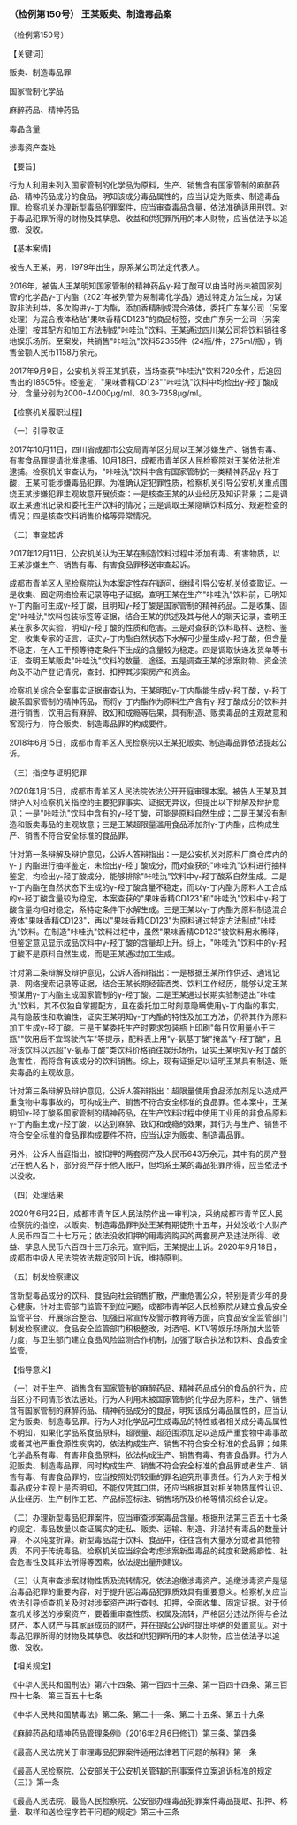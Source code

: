 ### （检例第150号） 王某贩卖、制造毒品案

（检例第150号）

【关键词】

贩卖、制造毒品罪

国家管制化学品

麻醉药品、精神药品

毒品含量

涉毒资产查处

【要旨】

行为人利用未列入国家管制的化学品为原料，生产、销售含有国家管制的麻醉药品、精神药品成分的食品，明知该成分毒品属性的，应当认定为贩卖、制造毒品罪。检察机关办理新型毒品犯罪案件，应当审查毒品含量，依法准确适用刑罚。对于毒品犯罪所得的财物及其孳息、收益和供犯罪所用的本人财物，应当依法予以追缴、没收。

【基本案情】

被告人王某，男，1979年出生，原系某公司法定代表人。

2016年，被告人王某明知国家管制的精神药品γ-羟丁酸可以由当时尚未被国家列管的化学品γ-丁内酯（2021年被列管为易制毒化学品）通过特定方法生成，为谋取非法利益，多次购进γ-丁内酯，添加香精制成混合液体，委托广东某公司（另案处理）为混合液体粘贴"果味香精CD123"的商品标签，交由广东另一公司（另案处理）按其配方和加工方法制成"咔哇氿"饮料。王某通过四川某公司将饮料销往多地娱乐场所。至案发，共销售"咔哇氿"饮料52355件（24瓶/件，275ml/瓶），销售金额人民币1158万余元。

2017年9月9日，公安机关将王某抓获，当场查获"咔哇氿"饮料720余件，后追回售出的18505件。经鉴定，"果味香精CD123""咔哇氿"饮料中均检出γ-羟丁酸成分，含量分别为2000-44000µg/ml、80.3-7358µg/ml。

【检察机关履职过程】

（一）引导取证

2017年10月11日，四川省成都市公安局青羊区分局以王某涉嫌生产、销售有毒、有害食品罪提请批准逮捕。10月18日，成都市青羊区人民检察院对王某依法批准逮捕。检察机关审查认为，"咔哇氿"饮料中含有国家管制的一类精神药品γ-羟丁酸，王某可能涉嫌毒品犯罪。为准确认定犯罪性质，检察机关引导公安机关重点围绕王某涉嫌犯罪主观故意开展侦查：一是核查王某的从业经历及知识背景；二是调取王某通讯记录和委托生产饮料的情况；三是调取王某隐瞒饮料成分、规避检查的情况；四是核查饮料销售价格等异常情况。

（二）审查起诉

2017年12月11日，公安机关认为王某在制造饮料过程中添加有毒、有害物质，以王某涉嫌生产、销售有毒、有害食品罪移送审查起诉。

成都市青羊区人民检察院认为本案定性存在疑问，继续引导公安机关侦查取证。一是收集、固定网络检索记录等电子证据，查明王某在生产"咔哇氿"饮料前，已明知γ-丁内酯可生成γ-羟丁酸，且明知γ-羟丁酸是国家管制的精神药品。二是收集、固定"咔哇氿"饮料包装标签等证据，结合王某的供述及其与他人的聊天记录，查明王某在家多次实验，明知γ-羟丁酸的性质和危害。三是对查获的饮料取样、送检、鉴定，收集专家的证言，证实γ-丁内酯自然状态下水解可少量生成γ-羟丁酸，但含量不稳定，在人工干预等特定条件下生成的含量较为稳定。四是调取快递发货单等书证，查明王某贩卖"咔哇氿"饮料的数量、途径。五是调查王某的涉案财物、资金流向及不动产登记情况，查封、扣押其涉案房产和资金。

检察机关综合全案事实证据审查认为，王某明知γ-丁内酯能生成γ-羟丁酸，γ-羟丁酸系国家管制的精神药品，而将γ-丁内酯作为原料生产含有γ-羟丁酸成分的饮料并进行销售，饮用后有麻醉、致幻和成瘾等后果，具有制造、贩卖毒品的主观故意和客观行为，符合贩卖、制造毒品罪的构成要件。

2018年6月15日，成都市青羊区人民检察院以王某犯贩卖、制造毒品罪依法提起公诉。

（三）指控与证明犯罪

2020年1月15日，成都市青羊区人民法院依法公开开庭审理本案。被告人王某及其辩护人对检察机关指控的主要犯罪事实、证据无异议，但提出以下辩解及辩护意见：一是"咔哇氿"饮料中含有的γ-羟丁酸，可能是原料自然生成；二是王某没有制造和贩卖毒品的主观故意；三是王某超限量滥用食品添加剂γ-丁内酯，应构成生产、销售不符合安全标准的食品罪。

针对第一条辩解及辩护意见，公诉人答辩指出：一是公安机关对原料厂商仓库内的γ-丁内酯进行抽样鉴定，未检出γ-羟丁酸成分，而对查获的"咔哇氿"饮料进行抽样鉴定，均检出γ-羟丁酸成分，能够排除"咔哇氿"饮料中γ-羟丁酸系自然生成。二是γ-丁内酯在自然状态下生成的γ-羟丁酸含量不稳定，而以γ-丁内酯为原料人工合成的γ-羟丁酸含量较为稳定，本案查获的"果味香精CD123"和"咔哇氿"饮料中γ-羟丁酸含量均相对稳定，系特定条件下水解生成。三是王某以γ-丁内酯为原料制造混合液体"果味香精CD123"，再以"果味香精CD123"为原料通过特定方法制成"咔哇氿"饮料。在制造"咔哇氿"饮料过程中，虽然"果味香精CD123"被饮料用水稀释，但鉴定意见显示成品饮料中γ-羟丁酸的含量却上升。综上，"咔哇氿"饮料中的γ-羟丁酸不是原料自然生成，而是王某通过加工生成。

针对第二条辩解及辩护意见，公诉人答辩指出：一是根据王某所作供述、通讯记录、网络搜索记录等证据，结合王某长期经营酒类、饮料工作经历，能够认定王某预谋用γ-丁内酯生成国家管制的γ-羟丁酸。二是王某通过长期实验制造出"咔哇氿"饮料，其不仅独自掌握配方，且在委托加工时刻意隐瞒使用γ-丁内酯的事实，具有隐蔽性和欺骗性，证实王某明知γ-丁内酯的特性及加工方法，仍将其作为原料加工生成γ-羟丁酸。三是王某委托生产时要求包装瓶上印刷"每日饮用量小于三瓶""饮用后不宜驾驶汽车"等提示，配料表上用"γ-氨基丁酸"掩盖"γ-羟丁酸"，且将该饮料以远超"γ-氨基丁酸"类饮料价格销往娱乐场所，证实王某明知γ-羟丁酸的危害性，而将含有该成分的饮料销售。综上，现有证据足以证明王某具有制造、贩卖毒品的主观故意。

针对第三条辩解及辩护意见，公诉人答辩指出：超限量使用食品添加剂足以造成严重食物中毒事故的，可构成生产、销售不符合安全标准的食品罪。但本案中，王某明知γ-羟丁酸系国家管制的精神药品，在生产饮料过程中使用工业用的非食品原料γ-丁内酯生成γ-羟丁酸，以达到麻醉、致幻和成瘾的效果，其行为与生产、销售不符合安全标准的食品罪构成要件不符，应当认定为贩卖、制造毒品罪。

另外，公诉人当庭指出，被扣押的两套房产及人民币643万余元，其中有的房产登记在他人名下，部分资产存于他人账户，但均系王某的毒品犯罪所得，应当依法予以没收。

（四）处理结果

2020年6月22日，成都市青羊区人民法院作出一审判决，采纳成都市青羊区人民检察院的指控，以贩卖、制造毒品罪判处王某有期徒刑十五年，并处没收个人财产人民币四百二十七万元；依法没收扣押的用毒资购买的两套房产及违法所得、收益、孳息人民币六百四十三万余元。宣判后，王某提出上诉。2020年9月18日，成都市中级人民法院依法裁定驳回上诉，维持原判。

（五）制发检察建议

含新型毒品成分的饮料、食品向社会销售扩散，严重危害公众，特别是青少年的身心健康。针对主管部门监管不到位问题，成都市青羊区人民检察院从建立食品安全监管平台、开展综合整治、加强日常宣传及警示教育等方面，向食品安全监管部门制发检察建议。食品安全监管部门积极整改，对酒吧、KTV等娱乐场所加大监管力度，与卫生部门建立食品风险监测合作机制，加强了联合执法和饮料、食品安全监管。

【指导意义】

（一）对于生产、销售含有国家管制的麻醉药品、精神药品成分的食品的行为，应当区分不同情形依法惩处。行为人利用未被国家管制的化学品为原料，生产、销售含有国家管制的麻醉药品、精神药品成分的食品，明知该成分毒品属性的，应当认定为贩卖、制造毒品罪。行为人对化学品可生成毒品的特性或者相关成分毒品属性不明知，如果化学品系食品原料，超限量、超范围添加足以造成严重食物中毒事故或者其他严重食源性疾病的，依法构成生产、销售不符合安全标准的食品罪；如果化学品系有毒、有害非食品原料，依法构成生产、销售有毒、有害食品罪。行为人犯贩卖、制造毒品罪，同时构成生产、销售不符合安全标准的食品罪或者生产、销售有毒、有害食品罪的，应当按照处罚较重的罪名追究刑事责任。行为人对于相关毒品成分主观上是否明知，不能仅凭其口供，还应当根据其对相关物质属性认识、从业经历、生产制作工艺、产品标签标注、销售场所及价格等情况综合认定。

（二）办理新型毒品犯罪案件，应当审查涉案毒品含量。根据刑法第三百五十七条的规定，毒品数量以查证属实的走私、贩卖、运输、制造、非法持有毒品的数量计算，不以纯度折算。新型毒品混于饮料、食品中，往往含有大量水分或者其他物质，不同于传统毒品。检察机关应当综合考虑涉案新型毒品的纯度和致瘾癖性、社会危害性及其非法所得等因素，依法提出量刑建议。

（三）认真审查涉案财物性质及流转情况，依法追缴涉毒资产。追缴涉毒资产是惩治毒品犯罪的重要内容，对于提升惩治毒品犯罪质效具有重要意义。检察机关应当依法引导侦查机关及时对涉案资产进行查封、扣押，全面收集、固定证据。对于侦查机关移送的涉案资产，要着重审查性质、权属及流转，严格区分违法所得与合法财产、本人财产与其家庭成员的财产，并在提起公诉时提出明确的处置意见。对于毒品犯罪所得的财物及其孳息、收益和供犯罪所用的本人财物，应当依法予以追缴、没收。

【相关规定】

《中华人民共和国刑法》第六十四条、第一百四十三条、第一百四十四条、第三百四十七条、第三百五十七条

《中华人民共和国禁毒法》第二条、第二十一条、第二十五条、第五十九条

《麻醉药品和精神药品管理条例》（2016年2月6日修订）第三条、第四条

《最高人民法院关于审理毒品犯罪案件适用法律若干问题的解释》第一条

《最高人民检察院、公安部关于公安机关管辖的刑事案件立案追诉标准的规定（三）》第一条

《最高人民法院、最高人民检察院、公安部办理毒品犯罪案件毒品提取、扣押、称量、取样和送检程序若干问题的规定》第三十三条

